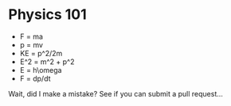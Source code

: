 # Physics 101
* F = ma
* p = mv
* KE = p^2/2m
* E^2 = m^2 + p^2
* E = h\omega
* F = dp/dt

Wait, did I make a mistake? See if you can submit a pull request...

